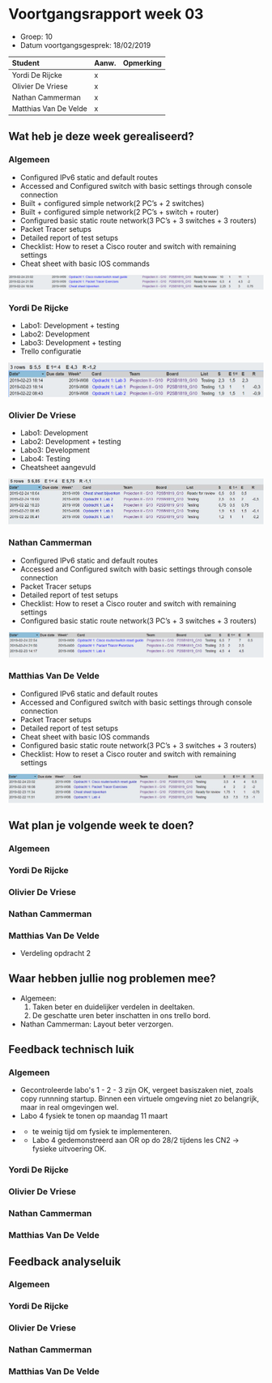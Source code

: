 # Voortgangsrapport week 03

* Groep: 10
* Datum voortgangsgesprek: 18/02/2019

| Student  | Aanw. | Opmerking |
| :---     | :---  | :---      |
| Yordi De Rijcke |   x    |           |
| Olivier De Vriese |   x    |           |
| Nathan Cammerman |    x   |           |
| Matthias Van De Velde |   x    |           |

## Wat heb je deze week gerealiseerd?

### Algemeen


* Configured IPv6 static and default routes
* Accessed and Configured switch with basic settings through console connection
* Built + configured simple network(2 PC’s + 2 switches)
* Built + configured simple network(2 PC’s + switch + router)
* Configured basic static route network(3 PC’s + 3 switches + 3 routers)
* Packet Tracer setups
* Detailed report of test setups
* Checklist: How to reset a Cisco router and switch with remaining settings
* Cheat sheet with basic IOS commands

![Time-per-assignment](week03-time-per-assignment.png)

### Yordi De Rijcke

* Labo1: Development + testing
* Labo2: Development
* Labo3: Development + testing
* Trello configuratie

![Time-registration-week03-Yordi-De-Rijcke](week03-YordiDeRijcke.PNG)

### Olivier De Vriese

* Labo1: Development
* Labo2: Development + testing
* Labo3: Development
* Labo4: Testing
* Cheatsheet aangevuld

![Time-registration-week03-Olivier-De-Vriese](week03-OlivierDeVriese.jpg)

### Nathan Cammerman
 
* Configured IPv6 static and default routes
* Accessed and Configured switch with basic settings through console connection
* Packet Tracer setups
* Detailed report of test setups
* Checklist: How to reset a Cisco router and switch with remaining settings
* Configured basic static route network(3 PC’s + 3 switches + 3 routers)

![Time-registration-week03-Nathan-Cammerman](week03-NathanCammerman.PNG)

### Matthias Van De Velde

* Configured IPv6 static and default routes
* Accessed and Configured switch with basic settings through console connection
* Packet Tracer setups
* Detailed report of test setups
* Cheat sheet with basic IOS commands
* Configured basic static route network(3 PC’s + 3 switches + 3 routers)
* Checklist: How to reset a Cisco router and switch with remaining settings  

![Time-registration-week03-Matthias-VanDeVelde](week03-MatthiasVanDeVelde.JPG)  

## Wat plan je volgende week te doen?

### Algemeen
### Yordi De Rijcke
### Olivier De Vriese
### Nathan Cammerman
### Matthias Van De Velde
* Verdeling opdracht 2


## Waar hebben jullie nog problemen mee?

* Algemeen: 
    1. Taken beter en duidelijker verdelen in deeltaken.
    2. De geschatte uren beter inschatten in ons trello bord.
* Nathan Cammerman: Layout beter verzorgen.

## Feedback technisch luik

### Algemeen
* Gecontroleerde labo's 1 - 2 - 3 zijn OK, vergeet basiszaken niet, zoals copy runnning startup. Binnen een virtuele omgeving niet zo belangrijk, maar in real omgevingen wel.
* Labo 4 fysiek te tonen op maandag 11 maart
- - te weinig tijd om fysiek te implementeren.
- - Labo 4 gedemonstreerd aan OR op do 28/2 tijdens les CN2 -> fysieke uitvoering OK.
### Yordi De Rijcke
### Olivier De Vriese
### Nathan Cammerman
### Matthias Van De Velde

## Feedback analyseluik

### Algemeen

### Yordi De Rijcke
### Olivier De Vriese
### Nathan Cammerman
### Matthias Van De Velde

